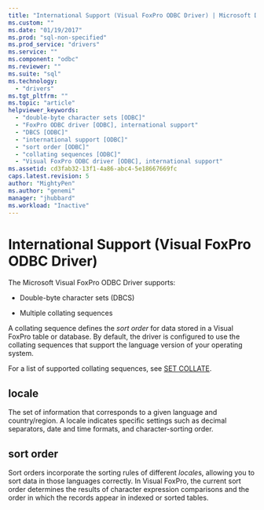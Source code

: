 ```yaml
---
title: "International Support (Visual FoxPro ODBC Driver) | Microsoft Docs"
ms.custom: ""
ms.date: "01/19/2017"
ms.prod: "sql-non-specified"
ms.prod_service: "drivers"
ms.service: ""
ms.component: "odbc"
ms.reviewer: ""
ms.suite: "sql"
ms.technology: 
  - "drivers"
ms.tgt_pltfrm: ""
ms.topic: "article"
helpviewer_keywords: 
  - "double-byte character sets [ODBC]"
  - "FoxPro ODBC driver [ODBC], international support"
  - "DBCS [ODBC]"
  - "international support [ODBC]"
  - "sort order [ODBC]"
  - "collating sequences [ODBC]"
  - "Visual FoxPro ODBC driver [ODBC], international support"
ms.assetid: cd3fab32-13f1-4a86-abc4-5e18667669fc
caps.latest.revision: 5
author: "MightyPen"
ms.author: "genemi"
manager: "jhubbard"
ms.workload: "Inactive"
---
```

# International Support (Visual FoxPro ODBC Driver)
The Microsoft Visual FoxPro ODBC Driver supports:  
  
-   Double-byte character sets (DBCS)  
  
-   Multiple collating sequences  
  
 A collating sequence defines the *sort order* for data stored in a Visual FoxPro table or database. By default, the driver is configured to use the collating sequences that support the language version of your operating system.  
  
 For a list of supported collating sequences, see [SET COLLATE](../../odbc/microsoft/set-collate-command.md).  
  
## locale  
 The set of information that corresponds to a given language and country/region. A locale indicates specific settings such as decimal separators, date and time formats, and character-sorting order.  
  
## sort order  
 Sort orders incorporate the sorting rules of different *locale*s, allowing you to sort data in those languages correctly. In Visual FoxPro, the current sort order determines the results of character expression comparisons and the order in which the records appear in indexed or sorted tables.
